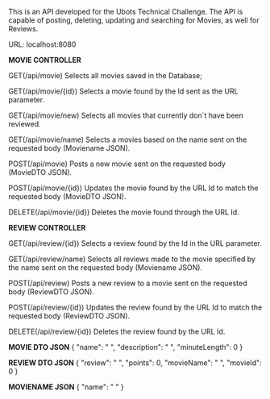 This is an API developed for the Ubots Technical Challenge.
The API is capable of posting, deleting, updating and searching for Movies, as well for Reviews.

URL: localhost:8080

**MOVIE CONTROLLER**

GET(/api/movie)
Selects all movies saved in the Database;

GET(/api/movie/{id})
Selects a movie found by the Id sent as the URL parameter.

GET(/api/movie/new)
Selects all movies that currently don`t have been reviewed.

GET(/api/movie/name)
Selects a movies based on the name sent on the requested body (Moviename JSON).

POST(/api/movie)
Posts a new movie sent on the requested body (MovieDTO JSON).

POST(/api/movie/{id})
Updates the movie found by the URL Id to match the requested body (MovieDTO JSON).

DELETE(/api/movie/{id})
Deletes the movie found through the URL Id.


**REVIEW CONTROLLER**

GET(/api/review/{id})
Selects a review found by the Id in the URL parameter.

GET(/api/review/name)
Selects all reviews made to the movie specified by the name sent on the requested body (Moviename JSON).

POST(/api/review)
Posts a new review to a movie sent on the requested body (ReviewDTO JSON).

POST(/api/review/{id})
Updates the review found by the URL Id to match the requested body (ReviewDTO JSON).

DELETE(/api/review/{id})
Deletes the review found by the URL Id.

**MOVIE DTO JSON**
{
  "name": " ",
  "description": " ",
  "minuteLength": 0
}

**REVIEW DTO JSON**
{ 
  "review": " ",
  "points": 0,
  "movieName": " ",
  "movieId": 0
}

**MOVIENAME JSON**
{ 
  "name": " "
}



